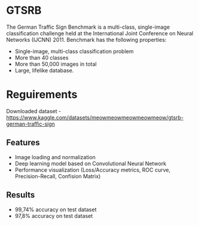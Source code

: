 # GTSRB
 
The German Traffic Sign Benchmark is a multi-class, single-image classification challenge held at the International Joint Conference on Neural Networks (IJCNN) 2011. 
Benchmark has the following properties:

- Single-image, multi-class classification problem
- More than 40 classes
- More than 50,000 images in total
- Large, lifelike database.

# Reguirements
Downloaded dataset - https://www.kaggle.com/datasets/meowmeowmeowmeowmeow/gtsrb-german-traffic-sign

## Features
- Image loading and normalization
- Deep learning model based on Convolutional Neural Network
- Performance visualization (Loss/Accuracy metrics, ROC curve, Precision-Recall, Confision Matrix)

## Results
- 99,74% accuracy on test dataset
- 97,8% accuracy on test dataset
